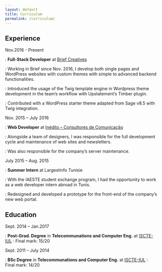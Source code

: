 ```yaml
---
layout: default
title: Curriculum
permalink: /curriculum/
---
```


## Experience


Nov.2016 - Present

: **Full-Stack Developer** at [Brief Creatives](https://brief.pt)

: Working in Brief since Nov. 2016, I develop both single pages and WordPress websites with custom themes with simple to advanced backend functionalities.

: Introduced the usage of the Twig template engine in Wordpress theme development in the team’s workflow with Upstatement’s Timber plugin.

: Contributed with a WordPress starter theme adapted from Sage v8.5 with Twig integration.

Nov. 2015 – July 2016

: **Web Developer** at [Inédito – Consultores de Comunicação](http://inedito.com.pt)

: Alongside a team of designers, I was responsible for the full development cycle and maintenance of web sites and newsletters.

: Was also responsible for the company’s server maintenance.

July 2015 – Aug. 2015

: **Summer Intern** at Largestinfo Tunisie

: With the IAESTE student exchange program, I had the opportunity to work as a web developer intern abroad in Tunis.

: Redesigned and developed a prototype for the front-end of the company’s new web portal.

## Education

Sept. 2014 – Jan.2017

: **Post-Grad. Degree** in **Telecommunations and Computer Eng.** at [ISCTE-IUL](https://www.iscte-iul.pt/)
: Final mark: 15/20

Sept. 2011 – July 2014 

: **BSc Degree** in **Telecommunations and Computer Eng.** at [ISCTE-IUL](https://www.iscte-iul.pt/)
: Final mark: 14/20
